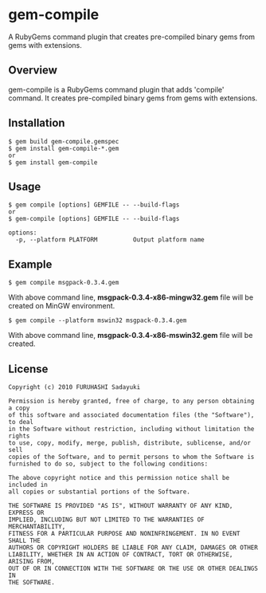 gem-compile
===========
A RubyGems command plugin that creates pre-compiled binary gems from gems with extensions.


## Overview

gem-compile is a RubyGems command plugin that adds 'compile' command.
It creates pre-compiled binary gems from gems with extensions.


## Installation

    $ gem build gem-compile.gemspec
    $ gem install gem-compile-*.gem
    or
    $ gem install gem-compile


## Usage

    $ gem compile [options] GEMFILE -- --build-flags
    or
    $ gem-compile [options] GEMFILE -- --build-flags
    
    options:
      -p, --platform PLATFORM          Output platform name


## Example

    $ gem compile msgpack-0.3.4.gem
With above command line, **msgpack-0.3.4-x86-mingw32.gem** file will be created on MinGW environment.

    $ gem compile --platform mswin32 msgpack-0.3.4.gem
With above command line, **msgpack-0.3.4-x86-mswin32.gem** file will be created.


## License

    Copyright (c) 2010 FURUHASHI Sadayuki
    
    Permission is hereby granted, free of charge, to any person obtaining a copy
    of this software and associated documentation files (the "Software"), to deal
    in the Software without restriction, including without limitation the rights
    to use, copy, modify, merge, publish, distribute, sublicense, and/or sell
    copies of the Software, and to permit persons to whom the Software is
    furnished to do so, subject to the following conditions:
    
    The above copyright notice and this permission notice shall be included in
    all copies or substantial portions of the Software.
    
    THE SOFTWARE IS PROVIDED "AS IS", WITHOUT WARRANTY OF ANY KIND, EXPRESS OR
    IMPLIED, INCLUDING BUT NOT LIMITED TO THE WARRANTIES OF MERCHANTABILITY,
    FITNESS FOR A PARTICULAR PURPOSE AND NONINFRINGEMENT. IN NO EVENT SHALL THE
    AUTHORS OR COPYRIGHT HOLDERS BE LIABLE FOR ANY CLAIM, DAMAGES OR OTHER
    LIABILITY, WHETHER IN AN ACTION OF CONTRACT, TORT OR OTHERWISE, ARISING FROM,
    OUT OF OR IN CONNECTION WITH THE SOFTWARE OR THE USE OR OTHER DEALINGS IN
    THE SOFTWARE.

